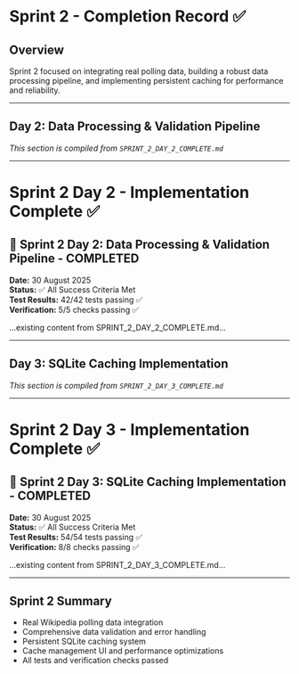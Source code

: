 # Sprint 2 - Completion Record ✅

## Overview
Sprint 2 focused on integrating real polling data, building a robust data processing pipeline, and implementing persistent caching for performance and reliability.

---

## Day 2: Data Processing & Validation Pipeline

*This section is compiled from `SPRINT_2_DAY_2_COMPLETE.md`*

---

# Sprint 2 Day 2 - Implementation Complete ✅

## 🎉 Sprint 2 Day 2: Data Processing & Validation Pipeline - COMPLETED

**Date:** 30 August 2025  
**Status:** ✅ All Success Criteria Met  
**Test Results:** 42/42 tests passing ✅  
**Verification:** 5/5 checks passing ✅

...existing content from SPRINT_2_DAY_2_COMPLETE.md...

---

## Day 3: SQLite Caching Implementation

*This section is compiled from `SPRINT_2_DAY_3_COMPLETE.md`*

---

# Sprint 2 Day 3 - Implementation Complete ✅

## 🎉 Sprint 2 Day 3: SQLite Caching Implementation - COMPLETED

**Date:** 30 August 2025  
**Status:** ✅ All Success Criteria Met  
**Test Results:** 54/54 tests passing ✅  
**Verification:** 8/8 checks passing ✅

...existing content from SPRINT_2_DAY_3_COMPLETE.md...

---

## Sprint 2 Summary
- Real Wikipedia polling data integration
- Comprehensive data validation and error handling
- Persistent SQLite caching system
- Cache management UI and performance optimizations
- All tests and verification checks passed


